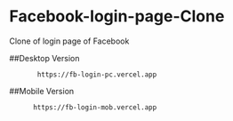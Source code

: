 # Facebook-login-page-Clone
Clone of login page of Facebook 

##Desktop Version
           
           https://fb-login-pc.vercel.app
           
##Mobile Version

          https://fb-login-mob.vercel.app

